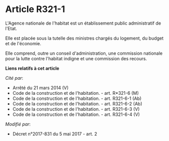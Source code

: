 # Article R321-1

L'Agence nationale de l'habitat est un établissement public administratif de l'Etat.

Elle est placée sous la tutelle des ministres chargés du logement, du budget et de l'économie.

Elle comprend, outre un conseil d'administration, une commission nationale pour la lutte contre l'habitat indigne et une
commission des recours.

**Liens relatifs à cet article**

_Cité par_:

  - Arrêté du 21 mars 2014 (V)
  - Code de la construction et de l'habitation. - art. R*321-6 (M)
  - Code de la construction et de l'habitation. - art. R321-6-1 (Ab)
  - Code de la construction et de l'habitation. - art. R321-6-2 (Ab)
  - Code de la construction et de l'habitation. - art. R321-6-3 (V)
  - Code de la construction et de l'habitation. - art. R321-6-4 (V)

_Modifié par_:

  - Décret n°2017-831 du 5 mai 2017 - art. 2
